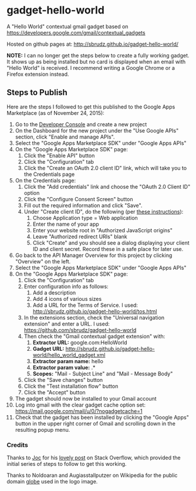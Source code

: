 # gadget-hello-world
A "Hello World" contextual gmail gadget based on https://developers.google.com/gmail/contextual_gadgets

Hosted on github pages at: http://sbrudz.github.io/gadget-hello-world/

**NOTE:** I can no longer get the steps below to create a fully working gadget.  It shows up as being installed but no card is displayed when an email with "Hello World" is received.  I recommend writing a Google Chrome or a Firefox extension instead.

## Steps to Publish

Here are the steps I followed to get this published to the Google Apps Marketplace (as of November 24, 2015):

1. Go to the [Developer Console](https://console.developers.google.com/) and create a new project
1. On the Dashboard for the new project under the "Use Google APIs" section, click "Enable and manage APIs".
1. Select the "Google Apps Marketplace SDK" under "Google Apps APIs"
1. On the "Google Apps Marketplace SDK" page:
   1. Click the "Enable API" button
   1. Click the "Configuration" tab
   1. Click the "Create an OAuth 2.0 client ID" link, which will take you to the Credentials page
1. On the Credentials page:
   1. Click the "Add credentials" link and choose the "OAuth 2.0 Client ID" option
   1. Click the "Configure Consent Screen" button
   1. Fill out the required information and click "Save".
   1. Under "Create client ID", do the following (per [these instructions](https://developers.google.com/api-client-library/javascript/start/start-js)):
      1. Choose Application type = Web application
      1. Enter the name of your app
      1. Enter your website root in "Authorized JavaScript origins"
      1. Leave "Authorized redirect URIs" blank
      1. Click "Create" and you should see a dialog displaying your client ID and client secret.  Record these in a safe place for later use.
1. Go back to the API Manager Overview for this project by clicking "Overview" on the left.
1. Select the "Google Apps Marketplace SDK" under "Google Apps APIs"
1. On the "Google Apps Marketplace SDK" page:
   1. Click the "Configuration" tab
   1. Enter configuration info as follows:
      1. Add a description
      1. Add 4 icons of various sizes
      1. Add a URL for the Terms of Service.  I used: http://sbrudz.github.io/gadget-hello-world/tos.html
   1. In the extensions section, check the "Universal navigation extension" and enter a URL.  I used: https://github.com/sbrudz/gadget-hello-world
   1. Then check the "Gmail contextual gadget extension" with:
      1. **Extractor URL:** google.com:HelloWorld
      1. **Gadget URL:** http://sbrudz.github.io/gadget-hello-world/hello_world_gadget.xml
      1. **Extractor param name:** hello
      1. **Extractor param value:** .*
      1. **Scopes:** "Mail - Subject Line" and "Mail - Message Body"
   1. Click the "Save changes" button
   1. Click the "Test installation flow" button
   1. Click the "Accept" button
1. The gadget should now be installed to your Gmail account
1. Log into gmail with the clear gadget cache option set: https://mail.google.com/mail/u/0/?nogadgetcache=1
1. Check that the gadget has been installed by clicking the "Google Apps" button in the upper right corner of Gmail and scrolling down in the resulting popup menu.


### Credits

Thanks to [Joc](http://stackoverflow.com/users/4265687/joc) for his [lovely post](http://stackoverflow.com/questions/29926796/gmail-contextual-gadget) on Stack Overflow, which provided the initial series of steps to follow to get this working.

Thanks to Noldoaran and Augiasstallputzer on Wikipedia for the public domain [globe](https://en.wikipedia.org/wiki/User:GorillaHunter/Sandbox#/media/File:Globe.png) used in the logo image.
